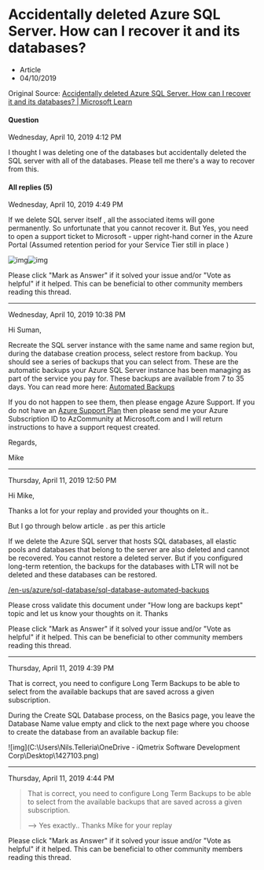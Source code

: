 # Accidentally deleted Azure SQL Server. How can I recover it and its databases?

- Article
- 04/10/2019

Original Source: [Accidentally deleted Azure SQL Server. How can I recover it and its databases? | Microsoft Learn](https://learn.microsoft.com/en-us/archive/msdn-technet-forums/332db716-3860-44e2-a0f7-9c0828fe81e8)

#### Question

Wednesday, April 10, 2019 4:12 PM

I thought I was deleting one of the databases but accidentally deleted the SQL server with all of the databases. Please tell me there's a way to recover from this.



#### All replies (5)

Wednesday, April 10, 2019 4:49 PM

If we delete SQL server itself , all the associated  items will gone permanently. So unfortunate that you cannot recover it. But Yes, you need to open a support ticket to Microsoft  - upper right-hand corner in the Azure Portal (Assumed retention period for your Service Tier still in place )

![img](https://learn.microsoft.com/en-us/archive/msdn-technet-forums/332db716-3860-44e2-a0f7-9c0828fe81e8)![img](https://learn.microsoft.com/en-us/archive/msdn-technet-forums/azure/ssdsgetstarted/images/1426568.png)

Please click "Mark as Answer" if it solved your issue and/or "Vote as helpful" if it helped. This can be beneficial to other community members reading this thread.

------

Wednesday, April 10, 2019 10:38 PM

Hi Suman,

Recreate the SQL server instance with the same name and same region but, during the database creation process, select restore from backup. You should see a series of backups that you can select from. These are the automatic backups your Azure SQL Server instance has been managing as part of the service you pay for. These backups are available from 7 to 35 days. You can read more here: [Automated Backups](https://learn.microsoft.com/en-us/azure/sql-database/sql-database-automated-backups) 

If you do not happen to see them, then please engage Azure Support. If you do not have an [Azure Support Plan](https://azure.microsoft.com/en-us/support/plans/) then please send me your Azure Subscription ID to AzCommunity at Microsoft.com and I will return instructions to have a support request created.

Regards,

Mike

------

Thursday, April 11, 2019 12:50 PM

Hi Mike,

Thanks a lot for your replay and provided your thoughts on it..

But I go through below article . as per this article

If we delete the Azure SQL server that hosts SQL databases, all elastic pools and databases that belong to the server are also deleted and cannot be recovered. You cannot restore a deleted server. But if you configured long-term retention, the backups for the databases with LTR will not be deleted and these databases can be restored.

[/en-us/azure/sql-database/sql-database-automated-backups](https://learn.microsoft.com/en-us/azure/sql-database/sql-database-automated-backups)

Please cross validate this document under "How long are backups kept" topic and let us know your thoughts on it. Thanks

Please click "Mark as Answer" if it solved your issue and/or "Vote as helpful" if it helped. This can be beneficial to other community members reading this thread.

------

Thursday, April 11, 2019 4:39 PM

That is correct, you need to configure Long Term Backups to be able to select from the available backups that are saved across a given subscription.

During the Create SQL Database process, on the Basics page, you leave the Database Name value empty and click to the next page where you choose to create the database from an available backup file:

![img](C:\Users\Nils.Telleria\OneDrive - iQmetrix Software Development Corp\Desktop\1427103.png)

------

Thursday, April 11, 2019 4:44 PM

> That is correct, you need to configure Long Term Backups to be able to select from the available backups that are saved across a given subscription.
>
> --> Yes exactly.. Thanks Mike for your replay

Please click "Mark as Answer" if it solved your issue and/or "Vote as helpful" if it helped. This can be beneficial to other community members reading this thread.

